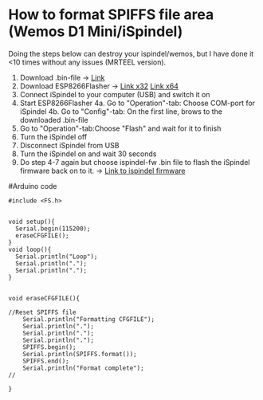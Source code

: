 # How to format SPIFFS file area (Wemos D1 Mini/iSpindel)

Doing the steps below can destroy your ispindel/wemos, but I have done it <10 times without any issues (MRTEEL version).

1. Download .bin-file -> <a href='https://github.com/tedelm/MRTEEL/blob/master/BIN/FormatSPIFFS/FormatSPIFFS_v1_WemosD1Mini.bin'>Link</a>
2. Download ESP8266Flasher -> 
<a href='https://github.com/nodemcu/nodemcu-flasher/blob/master/Win32/Release/ESP8266Flasher.exe'>Link x32</a>
<a href='https://github.com/nodemcu/nodemcu-flasher/blob/master/Win64/Release/ESP8266Flasher.exe'>Link x64</a>
3. Connect iSpindel to your computer (USB) and switch it on
4. Start ESP8266Flasher
4a. Go to "Operation"-tab: Choose COM-port for iSpindel
4b. Go to "Config"-tab: On the first line, brows to the downloaded .bin-file
5. Go to "Operation"-tab:Choose "Flash" and wait for it to finish
6. Turn the iSpindel off
7. Disconnect iSpindel from USB
8. Turn the iSpindel on and wait 30 seconds
9. Do step 4-7 again but choose ispindel-fw .bin file to flash the iSpindel firmware back on to it. ->
<a href='https://github.com/universam1/iSpindel/releases'>Link to ispindel firmware</a>


#Arduino code
```
#include <FS.h>


void setup(){
  Serial.begin(115200);
  eraseCFGFILE();
}
void loop(){
  Serial.println("Loop"); 
  Serial.println(".");
  Serial.println(".");
}


void eraseCFGFILE(){

//Reset SPIFFS file
    Serial.println("Formatting CFGFILE");
	Serial.println(".");
	Serial.println(".");
	Serial.println(".");
    SPIFFS.begin();
    Serial.println(SPIFFS.format());
    SPIFFS.end();
    Serial.println("Format complete"); 
//
  
}

```
